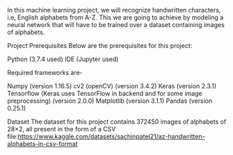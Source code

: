 In this machine learning project, we will recognize handwritten characters, i.e, English alphabets from A-Z. This we are going to achieve by modeling a neural network that will have to be trained over a dataset containing images of alphabets.

Project Prerequisites
Below are the prerequisites for this project:

Python (3.7.4 used)
IDE (Jupyter used)

Required frameworks are-

Numpy (version 1.16.5)
cv2 (openCV) (version 3.4.2)
Keras (version 2.3.1)
Tensorflow (Keras uses TensorFlow in backend and for some image preprocessing) (version 2.0.0)
Matplotlib (version 3.1.1)
Pandas (version 0.25.1)

Dataset
The dataset for this project contains 372450 images of alphabets of 28×2, all present in the form of a CSV file:https://www.kaggle.com/datasets/sachinpatel21/az-handwritten-alphabets-in-csv-format
